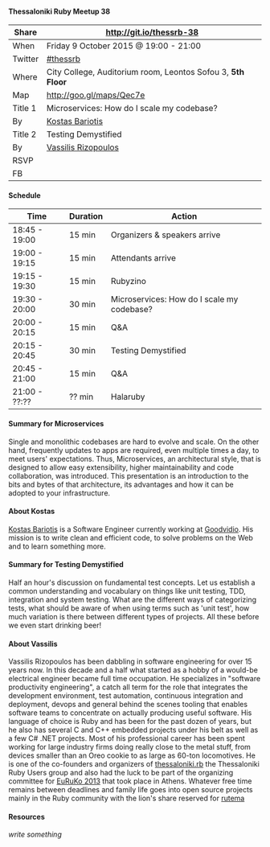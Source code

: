 #### Thessaloniki Ruby Meetup 38

Share   | http://git.io/thessrb-38
------- | ------------------------
When    | Friday 9 October 2015 @ 19:00 - 21:00
Twitter | [#thessrb](https://twitter.com/search?src=typd&q=%23thessrb)
Where   | City College, Auditorium room, Leontos Sofou 3, **5th Floor**
Map     | http://goo.gl/maps/Qec7e
Title 1 | Microservices: How do I scale my codebase?
By      | [Kostas Bariotis](https://github.com/kbariotis)
Title 2 | Testing Demystified
By      | [Vassilis Rizopoulos](https://github.com/damphyr)
RSVP    |
FB      |

#### Schedule

Time          | Duration | Action
------------- | -------- | -----------------------------
18:45 - 19:00 | 15 min   | Organizers & speakers arrive
19:00 - 19:15 | 15 min   | Attendants arrive
19:15 - 19:30 | 15 min   | Rubyzino
19:30 - 20:00 | 30 min   | Microservices: How do I scale my codebase?
20:00 - 20:15 | 15 min   | Q&A
20:15 - 20:45 | 30 min   | Testing Demystified
20:45 - 21:00 | 15 min   | Q&A
21:00 - ??:?? | ?? min   | Halaruby

#### Summary for Microservices

Single and monolithic codebases are hard to evolve and scale. On the other hand, frequently updates to apps are required, even multiple times a day, to meet users' expectations. Thus, Microservices, an architectural style, that is designed to allow easy extensibility, higher maintainability and code collaboration, was introduced. This presentation is an introduction to the bits and bytes of that architecture, its advantages and how it can be adopted to your infrastructure.

#### About Kostas

[Kostas Bariotis](http://kostasbariotis.com) is a Software Engineer currently working at [Goodvidio](https://goodvid.io). His mission is to write clean and efficient code, to solve problems on the Web and to learn something more.

#### Summary for Testing Demystified

Half an hour's discussion on fundamental test concepts. Let us establish a common understanding and vocabulary on things like unit testing, TDD, integration and system testing. What are the different ways of categorizing tests, what should be aware of when using terms such as 'unit test', how much variation is there between different types of projects. All these before we even start drinking beer!

#### About Vassilis

Vassilis Rizopoulos has been dabbling in software engineering for over 15 years now. In this decade and a half what started as a hobby of a would-be electrical engineer became full time occupation. He specializes in "software productivity engineering", a catch all term for the role that integrates the development environment, test automation, continuous integration and deployment, devops and general behind the scenes tooling that enables software teams to concentrate on actually producing useful software. His language of choice is Ruby and has been for the past dozen of years, but he also has several C and C++ embedded projects under his belt as well as a few C# .NET projects. Most of his professional career has been spent working for large industry firms doing really close to the metal stuff, from devices smaller than an Oreo cookie to as large as 60-ton locomotives. He is one of the co-founders and organizers of [thessaloniki.rb](https://plus.google.com/u/0/b/117820512877082997368/117820512877082997368/posts) the Thessaloniki Ruby Users group and also had the luck to be part of the organizing committee for [EuRuKo 2013](http://euruko2013.org) that took place in Athens. Whatever free time remains between deadlines and family life goes into open source projects mainly in the Ruby community with the lion's share reserved for [rutema](http://github.com/damphyr/rutema)

#### Resources

*write something*
